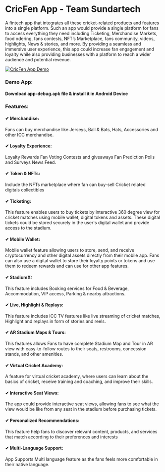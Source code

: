 # CricFen App - Team Sundartech
A fintech app that integrates all these cricket-related products and features into a single platform. Such an app would provide a single platform for fans to access everything they need including Ticketing, Merchandise Markets, food odering, fans contests, NFT’s Marketplace, fans community, videos, highlights, News & stories, and more. By providing a seamless and immersive user experience, this app could increase fan engagement and loyalty while also providing businesses with a platform to reach a wider audience and potential revenue.

[![CricFen App Demo](https://i3.ytimg.com/vi/fms5jFvb93o/maxresdefault.jpg)](https://youtu.be/fms5jFvb93o "CricFen App Demo Video")

### Demo App:
#### Download **app-debug.apk** file & install it in **Android Device**

### Features:
#### ✔ Merchandise:
Fans can buy merchandise like Jerseys, Ball & Bats, Hats, Accessories and other ICC merchandise.

#### ✔  Loyalty Experience:
Loyalty Rewards Fan Voting Contests and giveaways Fan Prediction Polls and Surveys News Feed.

#### ✔ Token & NFTs:
Include the NFTs marketplace where fan can buy-sell Cricket related digitals collectibles

#### ✔ Ticketing:
This feature enables users to buy tickets by interactive 360 degree view for cricket matches using mobile wallet, digital tokens and assets. These digital tickets could be stored securely in the user's digital wallet and provide access to the stadium.

#### ✔ Mobile Wallet:
Mobile wallet feature allowing users to store, send, and receive cryptocurrency and other digital assets directly from their mobile app. Fans can also use a digital wallet to store their loyalty points or tokens and use them to redeem rewards and can use for other app features.

#### ✔   StadiumX:
This feature includes Booking services for Food & Beverage, Accommodation, VIP access, Parking & nearby attractions.

#### ✔ Live, Highlight & Replays:
This feature includes ICC TV features like live streaming of cricket matches, Highlight and replays in form of stories and reels.

#### ✔ AR Stadium Maps & Tours:
This features allows Fans to have complete Stadium Map and Tour in AR view with easy-to-follow routes to their seats, restrooms, concession stands, and other amenities.

#### ✔ Virtual Cricket Academy:
A feature for virtual cricket academy, where users can learn about the basics of cricket, receive training and coaching, and improve their skills.

#### ✔ Interactive Seat Views:
The app could provide interactive seat views, allowing fans to see what the view would be like from any seat in the stadium before purchasing tickets.

#### ✔ Personalized Recommendations:
This feature help fans to discover relevant content, products, and services that match according to their preferences and interests

#### ✔ Multi-Language Support:
App Supports Multi language feature as the fans feels more comfortable in their native language.

